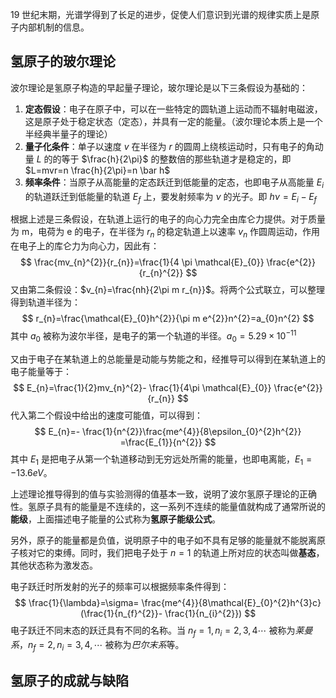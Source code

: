 19 世纪末期，光谱学得到了长足的进步，促使人们意识到光谱的规律实质上是原子内部机制的信息。

## 氢原子的玻尔理论

波尔理论是氢原子构造的早起量子理论，玻尔理论是以下三条假设为基础的：
1. **定态假设**：电子在原子中，可以在一些特定的圆轨道上运动而不辐射电磁波，这是原子处于稳定状态（定态），并具有一定的能量。（波尔理论本质上是一个半经典半量子的理论）
2. **量子化条件**：单子以速度 $v$ 在半径为 $r$ 的圆周上绕核运动时，只有电子的角动量 $L$ 的的等于 $\frac{h}{2\pi}$ 的整数倍的那些轨道才是稳定的，即 $L=mvr=n \frac{h}{2\pi}=n \bar h$
3. **频率条件**：当原子从高能量的定态跃迁到低能量的定态，也即电子从高能量 $E_{i}$ 的轨道跃迁到低能量的轨道 $E_{f}$ 上，要发射频率为 $\nu$ 的光子。即 $h\nu = E_{i}-E_{f}$

根据上述是三条假设，在轨道上运行的电子的向心力完全由库仑力提供。对于质量为 m，电荷为 e 的电子，在半径为 $r_{n}$ 的稳定轨道上以速率 $v_{n}$ 作圆周运动，作用在电子上的库仑力为向心力，因此有：
$$
\frac{mv_{n}^{2}}{r_{n}}=\frac{1}{4 \pi \mathcal{E}_{0}} \frac{e^{2}}{r_{n}^{2}}
$$
又由第二条假设：$v_{n}=\frac{nh}{2\pi m r_{n}}$。将两个公式联立，可以整理得到轨道半径为：
$$
r_{n}=\frac{\mathcal{E}_{0}h^{2}}{\pi m e^{2}}n^{2}=a_{0}n^{2}
$$
其中 $a_0$ 被称为波尔半径，是电子的第一个轨道的半径。$a_{0}=5.29\times 10^{-11}$

又由于电子在某轨道上的总能量是动能与势能之和，经推导可以得到在某轨道上的电子能量等于：
$$
E_{n}=\frac{1}{2}mv_{n}^{2}- \frac{1}{4\pi \mathcal{E}_{0}} \frac{e^{2}}{r_{n}}
$$
代入第二个假设中给出的速度可能值，可以得到：
$$
E_{n}=- \frac{1}{n^{2}}\frac{me^{4}}{8\epsilon_{0}^{2}h^{2}} =\frac{E_{1}}{n^{2}}
$$
其中 $E_{1}$ 是把电子从第一个轨道移动到无穷远处所需的能量，也即电离能，$E_{1}=-13.6eV$。

上述理论推导得到的值与实验测得的值基本一致，说明了波尔氢原子理论的正确性。氢原子具有的能量是不连续的，这一系列不连续的能量值就构成了通常所说的**能级**，上面描述电子能量的公式称为**氢原子能级公式**。

另外，原子的能量都是负值，说明原子中的电子如不具有足够的能量就不能脱离原子核对它的束缚。同时，我们把电子处于 $n=1$ 的轨道上所对应的状态叫做**基态**，其他状态称为激发态。

电子跃迁时所发射的光子的频率可以根据频率条件得到：
$$
\frac{1}{\lambda}=\sigma= \frac{me^{4}}{8\mathcal{E}_{0}^{2}h^{3}c}(\frac{1}{n_{f}^{2}}- \frac{1}{n_{i}^{2}})
$$
电子跃迁不同末态的跃迁具有不同的名称。当 $n_{f}=1, n_{i}=2, 3, 4\cdots$ 被称为*莱曼系*，$n_{f}=2, n_{i}=3, 4,\cdots$ 被称为*巴尔末系*等。

## 氢原子的成就与缺陷
